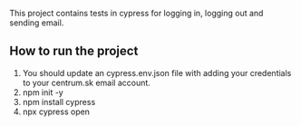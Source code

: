 This project contains tests in cypress for logging in, logging out and sending email.

## How to run the project

1. You should update an cypress.env.json file with adding your credentials to your centrum.sk email account.
2. npm init -y
3. npm install cypress
4. npx cypress open